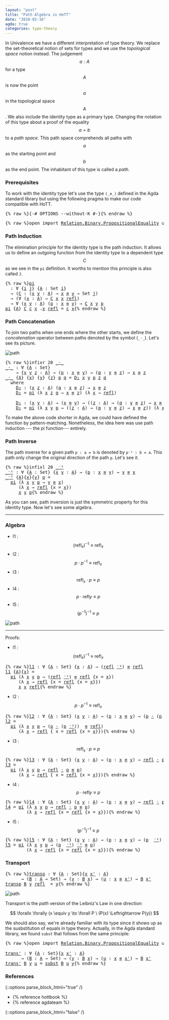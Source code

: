 ```yaml
---
layout: "post"
title: "Path Algebra in HoTT"
date: "2018-02-16"
agda: true
categories: type-theory
---
```


In Univalence we have a different interpretation of type theory. We replace the
set-theoretical notion of sets for types and we use the *topological space*
notion instead. The judgement $$a : A$$ for a type $$A$$ is now the point $$a$$ in the
topological space $$A$$. We also include the identity type as a primary type.
Changing the notation of this type about a proof of the equality $$a = b$$ to a
*path space*. This path space comprehends all paths with $$a$$ as the starting
point and $$b$$ as the end point. The inhabitant of this type is called a *path*.

### Prerequisites

To work with the identity type let's use the type `(_≡_)` defined in
the Agda standard library but using the following pragma to make our code
compatible with HoTT.

<pre class="Agda">{% raw %}<a id="870" class="Symbol">{-#</a> <a id="874" class="Keyword">OPTIONS</a> <a id="882" class="Option">--without-K</a> <a id="894" class="Symbol">#-}</a>{% endraw %}</pre>

<pre class="Agda">{% raw %}<a id="923" class="Keyword">open</a> <a id="928" class="Keyword">import</a> <a id="935" href="https://agda.github.io/agda-stdlib/Relation.Binary.PropositionalEquality.html" class="Module">Relation.Binary.PropositionalEquality</a> <a id="973" class="Keyword">using</a> <a id="979" class="Symbol">(</a><a id="980" href="https://agda.github.io/agda-stdlib/Agda.Builtin.Equality.html#83" class="Datatype Operator">_≡_</a><a id="983" class="Symbol">;</a> <a id="985" href="https://agda.github.io/agda-stdlib/Agda.Builtin.Equality.html#140" class="InductiveConstructor">refl</a><a id="989" class="Symbol">)</a>{% endraw %}</pre>

### Path Induction

The elimination principle for the identity type is the path induction.
It allows us to define an outgoing function from the identity type to
a dependent type $$C$$ as we see in the `pi` definition. It worths to
mention this principle is also called `J`.

<pre class="Agda">{% raw %}<a id="pi"></a><a id="1291" href="{% endraw %}{% link _posts/2018-02-16-path-algebra-in-hott.md %}{% raw %}#1291" class="Function">pi</a>
  <a id="1296" class="Symbol">:</a> <a id="1298" class="Symbol">∀</a> <a id="1300" class="Symbol">{</a><a id="1301" href="{% endraw %}{% link _posts/2018-02-16-path-algebra-in-hott.md %}{% raw %}#1301" class="Bound">i</a> <a id="1303" href="{% endraw %}{% link _posts/2018-02-16-path-algebra-in-hott.md %}{% raw %}#1303" class="Bound">j</a><a id="1304" class="Symbol">}</a> <a id="1306" class="Symbol">{</a><a id="1307" href="{% endraw %}{% link _posts/2018-02-16-path-algebra-in-hott.md %}{% raw %}#1307" class="Bound">A</a> <a id="1309" class="Symbol">:</a> <a id="1311" class="PrimitiveType">Set</a> <a id="1315" href="{% endraw %}{% link _posts/2018-02-16-path-algebra-in-hott.md %}{% raw %}#1301" class="Bound">i</a><a id="1316" class="Symbol">}</a>
  <a id="1320" class="Symbol">→</a> <a id="1322" class="Symbol">(</a><a id="1323" href="{% endraw %}{% link _posts/2018-02-16-path-algebra-in-hott.md %}{% raw %}#1323" class="Bound">C</a> <a id="1325" class="Symbol">:</a> <a id="1327" class="Symbol">(</a><a id="1328" href="{% endraw %}{% link _posts/2018-02-16-path-algebra-in-hott.md %}{% raw %}#1328" class="Bound">x</a> <a id="1330" href="{% endraw %}{% link _posts/2018-02-16-path-algebra-in-hott.md %}{% raw %}#1330" class="Bound">y</a> <a id="1332" class="Symbol">:</a> <a id="1334" href="{% endraw %}{% link _posts/2018-02-16-path-algebra-in-hott.md %}{% raw %}#1307" class="Bound">A</a><a id="1335" class="Symbol">)</a> <a id="1337" class="Symbol">→</a> <a id="1339" href="{% endraw %}{% link _posts/2018-02-16-path-algebra-in-hott.md %}{% raw %}#1328" class="Bound">x</a> <a id="1341" href="https://agda.github.io/agda-stdlib/Agda.Builtin.Equality.html#83" class="Datatype Operator">≡</a> <a id="1343" href="{% endraw %}{% link _posts/2018-02-16-path-algebra-in-hott.md %}{% raw %}#1330" class="Bound">y</a> <a id="1345" class="Symbol">→</a> <a id="1347" class="PrimitiveType">Set</a> <a id="1351" href="{% endraw %}{% link _posts/2018-02-16-path-algebra-in-hott.md %}{% raw %}#1303" class="Bound">j</a><a id="1352" class="Symbol">)</a>
  <a id="1356" class="Symbol">→</a> <a id="1358" class="Symbol">(∀</a> <a id="1361" class="Symbol">(</a><a id="1362" href="{% endraw %}{% link _posts/2018-02-16-path-algebra-in-hott.md %}{% raw %}#1362" class="Bound">x</a> <a id="1364" class="Symbol">:</a> <a id="1366" href="{% endraw %}{% link _posts/2018-02-16-path-algebra-in-hott.md %}{% raw %}#1307" class="Bound">A</a><a id="1367" class="Symbol">)</a> <a id="1369" class="Symbol">→</a> <a id="1371" href="{% endraw %}{% link _posts/2018-02-16-path-algebra-in-hott.md %}{% raw %}#1323" class="Bound">C</a> <a id="1373" href="{% endraw %}{% link _posts/2018-02-16-path-algebra-in-hott.md %}{% raw %}#1362" class="Bound">x</a> <a id="1375" href="{% endraw %}{% link _posts/2018-02-16-path-algebra-in-hott.md %}{% raw %}#1362" class="Bound">x</a> <a id="1377" href="https://agda.github.io/agda-stdlib/Agda.Builtin.Equality.html#140" class="InductiveConstructor">refl</a><a id="1381" class="Symbol">)</a>
  <a id="1385" class="Symbol">→</a> <a id="1387" class="Symbol">∀</a> <a id="1389" class="Symbol">(</a><a id="1390" href="{% endraw %}{% link _posts/2018-02-16-path-algebra-in-hott.md %}{% raw %}#1390" class="Bound">x</a> <a id="1392" href="{% endraw %}{% link _posts/2018-02-16-path-algebra-in-hott.md %}{% raw %}#1392" class="Bound">y</a> <a id="1394" class="Symbol">:</a> <a id="1396" href="{% endraw %}{% link _posts/2018-02-16-path-algebra-in-hott.md %}{% raw %}#1307" class="Bound">A</a><a id="1397" class="Symbol">)</a> <a id="1399" class="Symbol">(</a><a id="1400" href="{% endraw %}{% link _posts/2018-02-16-path-algebra-in-hott.md %}{% raw %}#1400" class="Bound">p</a> <a id="1402" class="Symbol">:</a> <a id="1404" href="{% endraw %}{% link _posts/2018-02-16-path-algebra-in-hott.md %}{% raw %}#1390" class="Bound">x</a> <a id="1406" href="https://agda.github.io/agda-stdlib/Agda.Builtin.Equality.html#83" class="Datatype Operator">≡</a> <a id="1408" href="{% endraw %}{% link _posts/2018-02-16-path-algebra-in-hott.md %}{% raw %}#1392" class="Bound">y</a><a id="1409" class="Symbol">)</a> <a id="1411" class="Symbol">→</a> <a id="1413" href="{% endraw %}{% link _posts/2018-02-16-path-algebra-in-hott.md %}{% raw %}#1323" class="Bound">C</a> <a id="1415" href="{% endraw %}{% link _posts/2018-02-16-path-algebra-in-hott.md %}{% raw %}#1390" class="Bound">x</a> <a id="1417" href="{% endraw %}{% link _posts/2018-02-16-path-algebra-in-hott.md %}{% raw %}#1392" class="Bound">y</a> <a id="1419" href="{% endraw %}{% link _posts/2018-02-16-path-algebra-in-hott.md %}{% raw %}#1400" class="Bound">p</a>
<a id="1421" href="{% endraw %}{% link _posts/2018-02-16-path-algebra-in-hott.md %}{% raw %}#1291" class="Function">pi</a> <a id="1424" class="Symbol">{</a><a id="1425" href="{% endraw %}{% link _posts/2018-02-16-path-algebra-in-hott.md %}{% raw %}#1425" class="Bound">A</a><a id="1426" class="Symbol">}</a> <a id="1428" href="{% endraw %}{% link _posts/2018-02-16-path-algebra-in-hott.md %}{% raw %}#1428" class="Bound">C</a> <a id="1430" href="{% endraw %}{% link _posts/2018-02-16-path-algebra-in-hott.md %}{% raw %}#1430" class="Bound">c</a> <a id="1432" href="{% endraw %}{% link _posts/2018-02-16-path-algebra-in-hott.md %}{% raw %}#1432" class="Bound">x</a> <a id="1434" class="DottedPattern Symbol">.</a><a id="1435" href="{% endraw %}{% link _posts/2018-02-16-path-algebra-in-hott.md %}{% raw %}#1432" class="DottedPattern Bound">x</a> <a id="1437" href="https://agda.github.io/agda-stdlib/Agda.Builtin.Equality.html#140" class="InductiveConstructor">refl</a> <a id="1442" class="Symbol">=</a> <a id="1444" href="{% endraw %}{% link _posts/2018-02-16-path-algebra-in-hott.md %}{% raw %}#1430" class="Bound">c</a> <a id="1446" href="{% endraw %}{% link _posts/2018-02-16-path-algebra-in-hott.md %}{% raw %}#1432" class="Bound">x</a>{% endraw %}</pre>

### Path Concatenation

To join two paths when one ends where the other starts, we
define the _concatenation_ operator between paths denoted by the symbol (`_·_`).
Let's see its picture.

![path](/assets/ipe-images/path-concatenation.png)

<pre class="Agda">{% raw %}<a id="1713" class="Keyword">infixr</a> <a id="1720" class="Number">20</a> <a id="1723" href="{% endraw %}{% link _posts/2018-02-16-path-algebra-in-hott.md %}{% raw %}#1727" class="Function Operator">_·_</a>
<a id="_·_"></a><a id="1727" href="{% endraw %}{% link _posts/2018-02-16-path-algebra-in-hott.md %}{% raw %}#1727" class="Function Operator">_·_</a> <a id="1731" class="Symbol">:</a> <a id="1733" class="Symbol">∀</a> <a id="1735" class="Symbol">{</a><a id="1736" href="{% endraw %}{% link _posts/2018-02-16-path-algebra-in-hott.md %}{% raw %}#1736" class="Bound">A</a> <a id="1738" class="Symbol">:</a> <a id="1740" class="PrimitiveType">Set</a><a id="1743" class="Symbol">}</a>
    <a id="1749" class="Symbol">→</a> <a id="1751" class="Symbol">{</a><a id="1752" href="{% endraw %}{% link _posts/2018-02-16-path-algebra-in-hott.md %}{% raw %}#1752" class="Bound">x</a> <a id="1754" href="{% endraw %}{% link _posts/2018-02-16-path-algebra-in-hott.md %}{% raw %}#1754" class="Bound">y</a> <a id="1756" href="{% endraw %}{% link _posts/2018-02-16-path-algebra-in-hott.md %}{% raw %}#1756" class="Bound">z</a> <a id="1758" class="Symbol">:</a> <a id="1760" href="{% endraw %}{% link _posts/2018-02-16-path-algebra-in-hott.md %}{% raw %}#1736" class="Bound">A</a><a id="1761" class="Symbol">}</a> <a id="1763" class="Symbol">→</a> <a id="1765" class="Symbol">(</a><a id="1766" href="{% endraw %}{% link _posts/2018-02-16-path-algebra-in-hott.md %}{% raw %}#1766" class="Bound">p</a> <a id="1768" class="Symbol">:</a> <a id="1770" href="{% endraw %}{% link _posts/2018-02-16-path-algebra-in-hott.md %}{% raw %}#1752" class="Bound">x</a> <a id="1772" href="https://agda.github.io/agda-stdlib/Agda.Builtin.Equality.html#83" class="Datatype Operator">≡</a> <a id="1774" href="{% endraw %}{% link _posts/2018-02-16-path-algebra-in-hott.md %}{% raw %}#1754" class="Bound">y</a><a id="1775" class="Symbol">)</a> <a id="1777" class="Symbol">→</a> <a id="1779" class="Symbol">(</a><a id="1780" href="{% endraw %}{% link _posts/2018-02-16-path-algebra-in-hott.md %}{% raw %}#1780" class="Bound">q</a> <a id="1782" class="Symbol">:</a> <a id="1784" href="{% endraw %}{% link _posts/2018-02-16-path-algebra-in-hott.md %}{% raw %}#1754" class="Bound">y</a> <a id="1786" href="https://agda.github.io/agda-stdlib/Agda.Builtin.Equality.html#83" class="Datatype Operator">≡</a> <a id="1788" href="{% endraw %}{% link _posts/2018-02-16-path-algebra-in-hott.md %}{% raw %}#1756" class="Bound">z</a><a id="1789" class="Symbol">)</a> <a id="1791" class="Symbol">→</a> <a id="1793" href="{% endraw %}{% link _posts/2018-02-16-path-algebra-in-hott.md %}{% raw %}#1752" class="Bound">x</a> <a id="1795" href="https://agda.github.io/agda-stdlib/Agda.Builtin.Equality.html#83" class="Datatype Operator">≡</a> <a id="1797" href="{% endraw %}{% link _posts/2018-02-16-path-algebra-in-hott.md %}{% raw %}#1756" class="Bound">z</a>
<a id="1799" href="{% endraw %}{% link _posts/2018-02-16-path-algebra-in-hott.md %}{% raw %}#1727" class="Function Operator">_·_</a> <a id="1803" class="Symbol">{</a><a id="1804" href="{% endraw %}{% link _posts/2018-02-16-path-algebra-in-hott.md %}{% raw %}#1804" class="Bound">A</a><a id="1805" class="Symbol">}</a> <a id="1807" class="Symbol">{</a><a id="1808" href="{% endraw %}{% link _posts/2018-02-16-path-algebra-in-hott.md %}{% raw %}#1808" class="Bound">x</a><a id="1809" class="Symbol">}</a> <a id="1811" class="Symbol">{</a><a id="1812" href="{% endraw %}{% link _posts/2018-02-16-path-algebra-in-hott.md %}{% raw %}#1812" class="Bound">y</a><a id="1813" class="Symbol">}</a> <a id="1815" class="Symbol">{</a><a id="1816" href="{% endraw %}{% link _posts/2018-02-16-path-algebra-in-hott.md %}{% raw %}#1816" class="Bound">z</a><a id="1817" class="Symbol">}</a> <a id="1819" href="{% endraw %}{% link _posts/2018-02-16-path-algebra-in-hott.md %}{% raw %}#1819" class="Bound">p</a> <a id="1821" href="{% endraw %}{% link _posts/2018-02-16-path-algebra-in-hott.md %}{% raw %}#1821" class="Bound">q</a> <a id="1823" class="Symbol">=</a> <a id="1825" href="{% endraw %}{% link _posts/2018-02-16-path-algebra-in-hott.md %}{% raw %}#1933" class="Function">D₁</a> <a id="1828" href="{% endraw %}{% link _posts/2018-02-16-path-algebra-in-hott.md %}{% raw %}#1808" class="Bound">x</a> <a id="1830" href="{% endraw %}{% link _posts/2018-02-16-path-algebra-in-hott.md %}{% raw %}#1812" class="Bound">y</a> <a id="1832" href="{% endraw %}{% link _posts/2018-02-16-path-algebra-in-hott.md %}{% raw %}#1819" class="Bound">p</a> <a id="1834" href="{% endraw %}{% link _posts/2018-02-16-path-algebra-in-hott.md %}{% raw %}#1816" class="Bound">z</a> <a id="1836" href="{% endraw %}{% link _posts/2018-02-16-path-algebra-in-hott.md %}{% raw %}#1821" class="Bound">q</a>
  <a id="1840" class="Keyword">where</a>
    <a id="1850" href="{% endraw %}{% link _posts/2018-02-16-path-algebra-in-hott.md %}{% raw %}#1850" class="Function">D₂</a> <a id="1853" class="Symbol">:</a> <a id="1855" class="Symbol">(</a><a id="1856" href="{% endraw %}{% link _posts/2018-02-16-path-algebra-in-hott.md %}{% raw %}#1856" class="Bound">x</a> <a id="1858" href="{% endraw %}{% link _posts/2018-02-16-path-algebra-in-hott.md %}{% raw %}#1858" class="Bound">z</a> <a id="1860" class="Symbol">:</a> <a id="1862" href="{% endraw %}{% link _posts/2018-02-16-path-algebra-in-hott.md %}{% raw %}#1804" class="Bound">A</a><a id="1863" class="Symbol">)</a> <a id="1865" class="Symbol">(</a><a id="1866" href="{% endraw %}{% link _posts/2018-02-16-path-algebra-in-hott.md %}{% raw %}#1866" class="Bound">q</a> <a id="1868" class="Symbol">:</a> <a id="1870" href="{% endraw %}{% link _posts/2018-02-16-path-algebra-in-hott.md %}{% raw %}#1856" class="Bound">x</a> <a id="1872" href="https://agda.github.io/agda-stdlib/Agda.Builtin.Equality.html#83" class="Datatype Operator">≡</a> <a id="1874" href="{% endraw %}{% link _posts/2018-02-16-path-algebra-in-hott.md %}{% raw %}#1858" class="Bound">z</a><a id="1875" class="Symbol">)</a> <a id="1877" class="Symbol">→</a> <a id="1879" href="{% endraw %}{% link _posts/2018-02-16-path-algebra-in-hott.md %}{% raw %}#1856" class="Bound">x</a> <a id="1881" href="https://agda.github.io/agda-stdlib/Agda.Builtin.Equality.html#83" class="Datatype Operator">≡</a> <a id="1883" href="{% endraw %}{% link _posts/2018-02-16-path-algebra-in-hott.md %}{% raw %}#1858" class="Bound">z</a>
    <a id="1889" href="{% endraw %}{% link _posts/2018-02-16-path-algebra-in-hott.md %}{% raw %}#1850" class="Function">D₂</a> <a id="1892" class="Symbol">=</a> <a id="1894" href="{% endraw %}{% link _posts/2018-02-16-path-algebra-in-hott.md %}{% raw %}#1291" class="Function">pi</a> <a id="1897" class="Symbol">(λ</a> <a id="1900" href="{% endraw %}{% link _posts/2018-02-16-path-algebra-in-hott.md %}{% raw %}#1900" class="Bound">x</a> <a id="1902" href="{% endraw %}{% link _posts/2018-02-16-path-algebra-in-hott.md %}{% raw %}#1902" class="Bound">z</a> <a id="1904" href="{% endraw %}{% link _posts/2018-02-16-path-algebra-in-hott.md %}{% raw %}#1904" class="Bound">q</a> <a id="1906" class="Symbol">→</a> <a id="1908" href="{% endraw %}{% link _posts/2018-02-16-path-algebra-in-hott.md %}{% raw %}#1900" class="Bound">x</a> <a id="1910" href="https://agda.github.io/agda-stdlib/Agda.Builtin.Equality.html#83" class="Datatype Operator">≡</a> <a id="1912" href="{% endraw %}{% link _posts/2018-02-16-path-algebra-in-hott.md %}{% raw %}#1902" class="Bound">z</a><a id="1913" class="Symbol">)</a> <a id="1915" class="Symbol">(λ</a> <a id="1918" href="{% endraw %}{% link _posts/2018-02-16-path-algebra-in-hott.md %}{% raw %}#1918" class="Bound">x</a> <a id="1920" class="Symbol">→</a> <a id="1922" href="https://agda.github.io/agda-stdlib/Agda.Builtin.Equality.html#140" class="InductiveConstructor">refl</a><a id="1926" class="Symbol">)</a>

    <a id="1933" href="{% endraw %}{% link _posts/2018-02-16-path-algebra-in-hott.md %}{% raw %}#1933" class="Function">D₁</a> <a id="1936" class="Symbol">:</a> <a id="1938" class="Symbol">(</a><a id="1939" href="{% endraw %}{% link _posts/2018-02-16-path-algebra-in-hott.md %}{% raw %}#1939" class="Bound">x</a> <a id="1941" href="{% endraw %}{% link _posts/2018-02-16-path-algebra-in-hott.md %}{% raw %}#1941" class="Bound">y</a> <a id="1943" class="Symbol">:</a> <a id="1945" href="{% endraw %}{% link _posts/2018-02-16-path-algebra-in-hott.md %}{% raw %}#1804" class="Bound">A</a><a id="1946" class="Symbol">)</a> <a id="1948" class="Symbol">→</a> <a id="1950" class="Symbol">(</a><a id="1951" href="{% endraw %}{% link _posts/2018-02-16-path-algebra-in-hott.md %}{% raw %}#1939" class="Bound">x</a> <a id="1953" href="https://agda.github.io/agda-stdlib/Agda.Builtin.Equality.html#83" class="Datatype Operator">≡</a> <a id="1955" href="{% endraw %}{% link _posts/2018-02-16-path-algebra-in-hott.md %}{% raw %}#1941" class="Bound">y</a><a id="1956" class="Symbol">)</a> <a id="1958" class="Symbol">→</a> <a id="1960" class="Symbol">((</a><a id="1962" href="{% endraw %}{% link _posts/2018-02-16-path-algebra-in-hott.md %}{% raw %}#1962" class="Bound">z</a> <a id="1964" class="Symbol">:</a> <a id="1966" href="{% endraw %}{% link _posts/2018-02-16-path-algebra-in-hott.md %}{% raw %}#1804" class="Bound">A</a><a id="1967" class="Symbol">)</a> <a id="1969" class="Symbol">→</a> <a id="1971" class="Symbol">(</a><a id="1972" href="{% endraw %}{% link _posts/2018-02-16-path-algebra-in-hott.md %}{% raw %}#1972" class="Bound">q</a> <a id="1974" class="Symbol">:</a> <a id="1976" href="{% endraw %}{% link _posts/2018-02-16-path-algebra-in-hott.md %}{% raw %}#1941" class="Bound">y</a> <a id="1978" href="https://agda.github.io/agda-stdlib/Agda.Builtin.Equality.html#83" class="Datatype Operator">≡</a> <a id="1980" href="{% endraw %}{% link _posts/2018-02-16-path-algebra-in-hott.md %}{% raw %}#1962" class="Bound">z</a><a id="1981" class="Symbol">)</a> <a id="1983" class="Symbol">→</a> <a id="1985" href="{% endraw %}{% link _posts/2018-02-16-path-algebra-in-hott.md %}{% raw %}#1939" class="Bound">x</a> <a id="1987" href="https://agda.github.io/agda-stdlib/Agda.Builtin.Equality.html#83" class="Datatype Operator">≡</a> <a id="1989" href="{% endraw %}{% link _posts/2018-02-16-path-algebra-in-hott.md %}{% raw %}#1962" class="Bound">z</a><a id="1990" class="Symbol">)</a>
    <a id="1996" href="{% endraw %}{% link _posts/2018-02-16-path-algebra-in-hott.md %}{% raw %}#1933" class="Function">D₁</a> <a id="1999" class="Symbol">=</a> <a id="2001" href="{% endraw %}{% link _posts/2018-02-16-path-algebra-in-hott.md %}{% raw %}#1291" class="Function">pi</a> <a id="2004" class="Symbol">(λ</a> <a id="2007" href="{% endraw %}{% link _posts/2018-02-16-path-algebra-in-hott.md %}{% raw %}#2007" class="Bound">x</a> <a id="2009" href="{% endraw %}{% link _posts/2018-02-16-path-algebra-in-hott.md %}{% raw %}#2009" class="Bound">y</a> <a id="2011" href="{% endraw %}{% link _posts/2018-02-16-path-algebra-in-hott.md %}{% raw %}#2011" class="Bound">p</a> <a id="2013" class="Symbol">→</a> <a id="2015" class="Symbol">((</a><a id="2017" href="{% endraw %}{% link _posts/2018-02-16-path-algebra-in-hott.md %}{% raw %}#2017" class="Bound">z</a> <a id="2019" class="Symbol">:</a> <a id="2021" href="{% endraw %}{% link _posts/2018-02-16-path-algebra-in-hott.md %}{% raw %}#1804" class="Bound">A</a><a id="2022" class="Symbol">)</a> <a id="2024" class="Symbol">→</a> <a id="2026" class="Symbol">(</a><a id="2027" href="{% endraw %}{% link _posts/2018-02-16-path-algebra-in-hott.md %}{% raw %}#2027" class="Bound">q</a> <a id="2029" class="Symbol">:</a> <a id="2031" href="{% endraw %}{% link _posts/2018-02-16-path-algebra-in-hott.md %}{% raw %}#2009" class="Bound">y</a> <a id="2033" href="https://agda.github.io/agda-stdlib/Agda.Builtin.Equality.html#83" class="Datatype Operator">≡</a> <a id="2035" href="{% endraw %}{% link _posts/2018-02-16-path-algebra-in-hott.md %}{% raw %}#2017" class="Bound">z</a><a id="2036" class="Symbol">)</a> <a id="2038" class="Symbol">→</a> <a id="2040" href="{% endraw %}{% link _posts/2018-02-16-path-algebra-in-hott.md %}{% raw %}#2007" class="Bound">x</a> <a id="2042" href="https://agda.github.io/agda-stdlib/Agda.Builtin.Equality.html#83" class="Datatype Operator">≡</a> <a id="2044" href="{% endraw %}{% link _posts/2018-02-16-path-algebra-in-hott.md %}{% raw %}#2017" class="Bound">z</a><a id="2045" class="Symbol">))</a> <a id="2048" class="Symbol">(λ</a> <a id="2051" href="{% endraw %}{% link _posts/2018-02-16-path-algebra-in-hott.md %}{% raw %}#2051" class="Bound">x</a> <a id="2053" class="Symbol">→</a> <a id="2055" href="{% endraw %}{% link _posts/2018-02-16-path-algebra-in-hott.md %}{% raw %}#1850" class="Function">D₂</a> <a id="2058" href="{% endraw %}{% link _posts/2018-02-16-path-algebra-in-hott.md %}{% raw %}#2051" class="Bound">x</a><a id="2059" class="Symbol">)</a>{% endraw %}</pre>

To make the above code shorter in Agda, we could have defined the function by
pattern-matching. Nonetheless, the idea here was use path induction --- the pi
function--- entirely.

### Path Inverse

The path inverse for a given path `p : a = b` is denoted by `p⁻¹ : b = a`.
This path only change the original direction of the path `p`. Let's see it.

<pre class="Agda">{% raw %}<a id="2436" class="Keyword">infixl</a> <a id="2443" class="Number">20</a> <a id="2446" href="{% endraw %}{% link _posts/2018-02-16-path-algebra-in-hott.md %}{% raw %}#2450" class="Function Operator">_⁻¹</a>
<a id="_⁻¹"></a><a id="2450" href="{% endraw %}{% link _posts/2018-02-16-path-algebra-in-hott.md %}{% raw %}#2450" class="Function Operator">_⁻¹</a> <a id="2454" class="Symbol">:</a> <a id="2456" class="Symbol">∀</a> <a id="2458" class="Symbol">{</a><a id="2459" href="{% endraw %}{% link _posts/2018-02-16-path-algebra-in-hott.md %}{% raw %}#2459" class="Bound">A</a> <a id="2461" class="Symbol">:</a> <a id="2463" class="PrimitiveType">Set</a><a id="2466" class="Symbol">}</a> <a id="2468" class="Symbol">{</a><a id="2469" href="{% endraw %}{% link _posts/2018-02-16-path-algebra-in-hott.md %}{% raw %}#2469" class="Bound">x</a> <a id="2471" href="{% endraw %}{% link _posts/2018-02-16-path-algebra-in-hott.md %}{% raw %}#2471" class="Bound">y</a> <a id="2473" class="Symbol">:</a> <a id="2475" href="{% endraw %}{% link _posts/2018-02-16-path-algebra-in-hott.md %}{% raw %}#2459" class="Bound">A</a><a id="2476" class="Symbol">}</a> <a id="2478" class="Symbol">→</a> <a id="2480" class="Symbol">(</a><a id="2481" href="{% endraw %}{% link _posts/2018-02-16-path-algebra-in-hott.md %}{% raw %}#2481" class="Bound">p</a> <a id="2483" class="Symbol">:</a> <a id="2485" href="{% endraw %}{% link _posts/2018-02-16-path-algebra-in-hott.md %}{% raw %}#2469" class="Bound">x</a> <a id="2487" href="https://agda.github.io/agda-stdlib/Agda.Builtin.Equality.html#83" class="Datatype Operator">≡</a> <a id="2489" href="{% endraw %}{% link _posts/2018-02-16-path-algebra-in-hott.md %}{% raw %}#2471" class="Bound">y</a><a id="2490" class="Symbol">)</a> <a id="2492" class="Symbol">→</a> <a id="2494" href="{% endraw %}{% link _posts/2018-02-16-path-algebra-in-hott.md %}{% raw %}#2471" class="Bound">y</a> <a id="2496" href="https://agda.github.io/agda-stdlib/Agda.Builtin.Equality.html#83" class="Datatype Operator">≡</a> <a id="2498" href="{% endraw %}{% link _posts/2018-02-16-path-algebra-in-hott.md %}{% raw %}#2469" class="Bound">x</a>
<a id="2500" href="{% endraw %}{% link _posts/2018-02-16-path-algebra-in-hott.md %}{% raw %}#2450" class="Function Operator">_⁻¹</a> <a id="2504" class="Symbol">{</a><a id="2505" href="{% endraw %}{% link _posts/2018-02-16-path-algebra-in-hott.md %}{% raw %}#2505" class="Bound">A</a><a id="2506" class="Symbol">}{</a><a id="2508" href="{% endraw %}{% link _posts/2018-02-16-path-algebra-in-hott.md %}{% raw %}#2508" class="Bound">x</a><a id="2509" class="Symbol">}{</a><a id="2511" href="{% endraw %}{% link _posts/2018-02-16-path-algebra-in-hott.md %}{% raw %}#2511" class="Bound">y</a><a id="2512" class="Symbol">}</a> <a id="2514" href="{% endraw %}{% link _posts/2018-02-16-path-algebra-in-hott.md %}{% raw %}#2514" class="Bound">p</a> <a id="2516" class="Symbol">=</a>
  <a id="2520" href="{% endraw %}{% link _posts/2018-02-16-path-algebra-in-hott.md %}{% raw %}#1291" class="Function">pi</a> <a id="2523" class="Symbol">(λ</a> <a id="2526" href="{% endraw %}{% link _posts/2018-02-16-path-algebra-in-hott.md %}{% raw %}#2526" class="Bound">x</a> <a id="2528" href="{% endraw %}{% link _posts/2018-02-16-path-algebra-in-hott.md %}{% raw %}#2528" class="Bound">y</a> <a id="2530" href="{% endraw %}{% link _posts/2018-02-16-path-algebra-in-hott.md %}{% raw %}#2530" class="Bound">p</a> <a id="2532" class="Symbol">→</a> <a id="2534" href="{% endraw %}{% link _posts/2018-02-16-path-algebra-in-hott.md %}{% raw %}#2528" class="Bound">y</a> <a id="2536" href="https://agda.github.io/agda-stdlib/Agda.Builtin.Equality.html#83" class="Datatype Operator">≡</a> <a id="2538" href="{% endraw %}{% link _posts/2018-02-16-path-algebra-in-hott.md %}{% raw %}#2526" class="Bound">x</a><a id="2539" class="Symbol">)</a>
     <a id="2546" class="Symbol">(λ</a> <a id="2549" href="{% endraw %}{% link _posts/2018-02-16-path-algebra-in-hott.md %}{% raw %}#2549" class="Bound">x</a> <a id="2551" class="Symbol">→</a> <a id="2553" href="https://agda.github.io/agda-stdlib/Agda.Builtin.Equality.html#140" class="InductiveConstructor">refl</a> <a id="2558" class="Symbol">{</a><a id="2559" class="Argument">x</a> <a id="2561" class="Symbol">=</a> <a id="2563" href="{% endraw %}{% link _posts/2018-02-16-path-algebra-in-hott.md %}{% raw %}#2549" class="Bound">x</a><a id="2564" class="Symbol">})</a>
     <a id="2572" href="{% endraw %}{% link _posts/2018-02-16-path-algebra-in-hott.md %}{% raw %}#2508" class="Bound">x</a> <a id="2574" href="{% endraw %}{% link _posts/2018-02-16-path-algebra-in-hott.md %}{% raw %}#2511" class="Bound">y</a> <a id="2576" href="{% endraw %}{% link _posts/2018-02-16-path-algebra-in-hott.md %}{% raw %}#2514" class="Bound">p</a>{% endraw %}</pre>

As you can see, path inversion is just the symmetric property for this
identity type. Now let's see some algebra.

-----------------------------------------------------------------------------

### Algebra

+ l1 : $$(\mathsf{refl}_{x})^{-1} \equiv \mathsf{refl}_{x}$$
+ l2 : $$p \cdot p^{-1} \equiv \mathsf{refl}_{x}$$
+ l3 : $$\mathsf{refl}_{x} \cdot p \equiv p$$
+ l4 : $$p \cdot \mathsf{refl} y \equiv p$$
+ l5 : $$ (p ^{-1})^{-1} \equiv p$$

![path](/assets/ipe-images/path-algebra.png)

-----------------------------------------------------------------------------

Proofs:

+ l1 : $$(\mathsf{refl}_{x})^{-1} \equiv \mathsf{refl}_{x}$$
<pre class="Agda">{% raw %}<a id="l1"></a><a id="3244" href="{% endraw %}{% link _posts/2018-02-16-path-algebra-in-hott.md %}{% raw %}#3244" class="Function">l1</a> <a id="3247" class="Symbol">:</a> <a id="3249" class="Symbol">∀</a> <a id="3251" class="Symbol">{</a><a id="3252" href="{% endraw %}{% link _posts/2018-02-16-path-algebra-in-hott.md %}{% raw %}#3252" class="Bound">A</a> <a id="3254" class="Symbol">:</a> <a id="3256" class="PrimitiveType">Set</a><a id="3259" class="Symbol">}</a> <a id="3261" class="Symbol">{</a><a id="3262" href="{% endraw %}{% link _posts/2018-02-16-path-algebra-in-hott.md %}{% raw %}#3262" class="Bound">x</a> <a id="3264" class="Symbol">:</a> <a id="3266" href="{% endraw %}{% link _posts/2018-02-16-path-algebra-in-hott.md %}{% raw %}#3252" class="Bound">A</a><a id="3267" class="Symbol">}</a> <a id="3269" class="Symbol">→</a> <a id="3271" class="Symbol">(</a><a id="3272" href="https://agda.github.io/agda-stdlib/Agda.Builtin.Equality.html#140" class="InductiveConstructor">refl</a> <a id="3277" href="{% endraw %}{% link _posts/2018-02-16-path-algebra-in-hott.md %}{% raw %}#2450" class="Function Operator">⁻¹</a><a id="3279" class="Symbol">)</a> <a id="3281" href="https://agda.github.io/agda-stdlib/Agda.Builtin.Equality.html#83" class="Datatype Operator">≡</a> <a id="3283" href="https://agda.github.io/agda-stdlib/Agda.Builtin.Equality.html#140" class="InductiveConstructor">refl</a>
<a id="3288" href="{% endraw %}{% link _posts/2018-02-16-path-algebra-in-hott.md %}{% raw %}#3244" class="Function">l1</a> <a id="3291" class="Symbol">{</a><a id="3292" href="{% endraw %}{% link _posts/2018-02-16-path-algebra-in-hott.md %}{% raw %}#3292" class="Bound">A</a><a id="3293" class="Symbol">}{</a><a id="3295" href="{% endraw %}{% link _posts/2018-02-16-path-algebra-in-hott.md %}{% raw %}#3295" class="Bound">x</a><a id="3296" class="Symbol">}</a> <a id="3298" class="Symbol">=</a>
  <a id="3302" href="{% endraw %}{% link _posts/2018-02-16-path-algebra-in-hott.md %}{% raw %}#1291" class="Function">pi</a> <a id="3305" class="Symbol">(λ</a> <a id="3308" href="{% endraw %}{% link _posts/2018-02-16-path-algebra-in-hott.md %}{% raw %}#3308" class="Bound">x</a> <a id="3310" href="{% endraw %}{% link _posts/2018-02-16-path-algebra-in-hott.md %}{% raw %}#3310" class="Bound">y</a> <a id="3312" href="{% endraw %}{% link _posts/2018-02-16-path-algebra-in-hott.md %}{% raw %}#3312" class="Bound">p</a> <a id="3314" class="Symbol">→</a> <a id="3316" class="Symbol">(</a><a id="3317" href="https://agda.github.io/agda-stdlib/Agda.Builtin.Equality.html#140" class="InductiveConstructor">refl</a> <a id="3322" href="{% endraw %}{% link _posts/2018-02-16-path-algebra-in-hott.md %}{% raw %}#2450" class="Function Operator">⁻¹</a><a id="3324" class="Symbol">)</a> <a id="3326" href="https://agda.github.io/agda-stdlib/Agda.Builtin.Equality.html#83" class="Datatype Operator">≡</a> <a id="3328" href="https://agda.github.io/agda-stdlib/Agda.Builtin.Equality.html#140" class="InductiveConstructor">refl</a> <a id="3333" class="Symbol">{</a><a id="3334" class="Argument">x</a> <a id="3336" class="Symbol">=</a> <a id="3338" href="{% endraw %}{% link _posts/2018-02-16-path-algebra-in-hott.md %}{% raw %}#3308" class="Bound">x</a><a id="3339" class="Symbol">})</a>
     <a id="3347" class="Symbol">(λ</a> <a id="3350" href="{% endraw %}{% link _posts/2018-02-16-path-algebra-in-hott.md %}{% raw %}#3350" class="Bound">x</a> <a id="3352" class="Symbol">→</a> <a id="3354" href="https://agda.github.io/agda-stdlib/Agda.Builtin.Equality.html#140" class="InductiveConstructor">refl</a> <a id="3359" class="Symbol">{</a><a id="3360" class="Argument">x</a> <a id="3362" class="Symbol">=</a> <a id="3364" href="https://agda.github.io/agda-stdlib/Agda.Builtin.Equality.html#140" class="InductiveConstructor">refl</a> <a id="3369" class="Symbol">{</a><a id="3370" class="Argument">x</a> <a id="3372" class="Symbol">=</a> <a id="3374" href="{% endraw %}{% link _posts/2018-02-16-path-algebra-in-hott.md %}{% raw %}#3350" class="Bound">x</a><a id="3375" class="Symbol">}})</a>
     <a id="3384" href="{% endraw %}{% link _posts/2018-02-16-path-algebra-in-hott.md %}{% raw %}#3295" class="Bound">x</a> <a id="3386" href="{% endraw %}{% link _posts/2018-02-16-path-algebra-in-hott.md %}{% raw %}#3295" class="Bound">x</a> <a id="3388" href="https://agda.github.io/agda-stdlib/Agda.Builtin.Equality.html#140" class="InductiveConstructor">refl</a>{% endraw %}</pre>

+ l2 : $$p \cdot p^{-1} \equiv \mathsf{refl}_{x}$$

<pre class="Agda">{% raw %}<a id="l2"></a><a id="3470" href="{% endraw %}{% link _posts/2018-02-16-path-algebra-in-hott.md %}{% raw %}#3470" class="Function">l2</a> <a id="3473" class="Symbol">:</a> <a id="3475" class="Symbol">∀</a> <a id="3477" class="Symbol">{</a><a id="3478" href="{% endraw %}{% link _posts/2018-02-16-path-algebra-in-hott.md %}{% raw %}#3478" class="Bound">A</a> <a id="3480" class="Symbol">:</a> <a id="3482" class="PrimitiveType">Set</a><a id="3485" class="Symbol">}</a> <a id="3487" class="Symbol">(</a><a id="3488" href="{% endraw %}{% link _posts/2018-02-16-path-algebra-in-hott.md %}{% raw %}#3488" class="Bound">x</a> <a id="3490" href="{% endraw %}{% link _posts/2018-02-16-path-algebra-in-hott.md %}{% raw %}#3490" class="Bound">y</a> <a id="3492" class="Symbol">:</a> <a id="3494" href="{% endraw %}{% link _posts/2018-02-16-path-algebra-in-hott.md %}{% raw %}#3478" class="Bound">A</a><a id="3495" class="Symbol">)</a> <a id="3497" class="Symbol">→</a> <a id="3499" class="Symbol">(</a><a id="3500" href="{% endraw %}{% link _posts/2018-02-16-path-algebra-in-hott.md %}{% raw %}#3500" class="Bound">p</a> <a id="3502" class="Symbol">:</a> <a id="3504" href="{% endraw %}{% link _posts/2018-02-16-path-algebra-in-hott.md %}{% raw %}#3488" class="Bound">x</a> <a id="3506" href="https://agda.github.io/agda-stdlib/Agda.Builtin.Equality.html#83" class="Datatype Operator">≡</a> <a id="3508" href="{% endraw %}{% link _posts/2018-02-16-path-algebra-in-hott.md %}{% raw %}#3490" class="Bound">y</a><a id="3509" class="Symbol">)</a> <a id="3511" class="Symbol">→</a> <a id="3513" class="Symbol">(</a><a id="3514" href="{% endraw %}{% link _posts/2018-02-16-path-algebra-in-hott.md %}{% raw %}#3500" class="Bound">p</a> <a id="3516" href="{% endraw %}{% link _posts/2018-02-16-path-algebra-in-hott.md %}{% raw %}#1727" class="Function Operator">·</a> <a id="3518" class="Symbol">(</a><a id="3519" href="{% endraw %}{% link _posts/2018-02-16-path-algebra-in-hott.md %}{% raw %}#3500" class="Bound">p</a> <a id="3521" href="{% endraw %}{% link _posts/2018-02-16-path-algebra-in-hott.md %}{% raw %}#2450" class="Function Operator">⁻¹</a><a id="3523" class="Symbol">))</a>  <a id="3527" href="https://agda.github.io/agda-stdlib/Agda.Builtin.Equality.html#83" class="Datatype Operator">≡</a> <a id="3529" href="https://agda.github.io/agda-stdlib/Agda.Builtin.Equality.html#140" class="InductiveConstructor">refl</a>
<a id="3534" href="{% endraw %}{% link _posts/2018-02-16-path-algebra-in-hott.md %}{% raw %}#3470" class="Function">l2</a> <a id="3537" class="Symbol">=</a>
  <a id="3541" href="{% endraw %}{% link _posts/2018-02-16-path-algebra-in-hott.md %}{% raw %}#1291" class="Function">pi</a> <a id="3544" class="Symbol">(λ</a> <a id="3547" href="{% endraw %}{% link _posts/2018-02-16-path-algebra-in-hott.md %}{% raw %}#3547" class="Bound">x</a> <a id="3549" href="{% endraw %}{% link _posts/2018-02-16-path-algebra-in-hott.md %}{% raw %}#3549" class="Bound">y</a> <a id="3551" href="{% endraw %}{% link _posts/2018-02-16-path-algebra-in-hott.md %}{% raw %}#3551" class="Bound">p</a> <a id="3553" class="Symbol">→</a> <a id="3555" class="Symbol">(</a><a id="3556" href="{% endraw %}{% link _posts/2018-02-16-path-algebra-in-hott.md %}{% raw %}#3551" class="Bound">p</a> <a id="3558" href="{% endraw %}{% link _posts/2018-02-16-path-algebra-in-hott.md %}{% raw %}#1727" class="Function Operator">·</a> <a id="3560" class="Symbol">(</a><a id="3561" href="{% endraw %}{% link _posts/2018-02-16-path-algebra-in-hott.md %}{% raw %}#3551" class="Bound">p</a> <a id="3563" href="{% endraw %}{% link _posts/2018-02-16-path-algebra-in-hott.md %}{% raw %}#2450" class="Function Operator">⁻¹</a><a id="3565" class="Symbol">))</a>  <a id="3569" href="https://agda.github.io/agda-stdlib/Agda.Builtin.Equality.html#83" class="Datatype Operator">≡</a> <a id="3571" href="https://agda.github.io/agda-stdlib/Agda.Builtin.Equality.html#140" class="InductiveConstructor">refl</a><a id="3575" class="Symbol">)</a>
     <a id="3582" class="Symbol">(λ</a> <a id="3585" href="{% endraw %}{% link _posts/2018-02-16-path-algebra-in-hott.md %}{% raw %}#3585" class="Bound">x</a> <a id="3587" class="Symbol">→</a> <a id="3589" href="https://agda.github.io/agda-stdlib/Agda.Builtin.Equality.html#140" class="InductiveConstructor">refl</a> <a id="3594" class="Symbol">{</a> <a id="3596" class="Argument">x</a> <a id="3598" class="Symbol">=</a> <a id="3600" href="https://agda.github.io/agda-stdlib/Agda.Builtin.Equality.html#140" class="InductiveConstructor">refl</a> <a id="3605" class="Symbol">{</a><a id="3606" class="Argument">x</a> <a id="3608" class="Symbol">=</a> <a id="3610" href="{% endraw %}{% link _posts/2018-02-16-path-algebra-in-hott.md %}{% raw %}#3585" class="Bound">x</a><a id="3611" class="Symbol">}})</a>{% endraw %}</pre>

+ l3 : $$\mathsf{refl}_{x} \cdot p \equiv p$$

<pre class="Agda">{% raw %}<a id="l3"></a><a id="3687" href="{% endraw %}{% link _posts/2018-02-16-path-algebra-in-hott.md %}{% raw %}#3687" class="Function">l3</a> <a id="3690" class="Symbol">:</a> <a id="3692" class="Symbol">∀</a> <a id="3694" class="Symbol">{</a><a id="3695" href="{% endraw %}{% link _posts/2018-02-16-path-algebra-in-hott.md %}{% raw %}#3695" class="Bound">A</a> <a id="3697" class="Symbol">:</a> <a id="3699" class="PrimitiveType">Set</a><a id="3702" class="Symbol">}</a> <a id="3704" class="Symbol">(</a><a id="3705" href="{% endraw %}{% link _posts/2018-02-16-path-algebra-in-hott.md %}{% raw %}#3705" class="Bound">x</a> <a id="3707" href="{% endraw %}{% link _posts/2018-02-16-path-algebra-in-hott.md %}{% raw %}#3707" class="Bound">y</a> <a id="3709" class="Symbol">:</a> <a id="3711" href="{% endraw %}{% link _posts/2018-02-16-path-algebra-in-hott.md %}{% raw %}#3695" class="Bound">A</a><a id="3712" class="Symbol">)</a> <a id="3714" class="Symbol">→</a> <a id="3716" class="Symbol">(</a><a id="3717" href="{% endraw %}{% link _posts/2018-02-16-path-algebra-in-hott.md %}{% raw %}#3717" class="Bound">p</a> <a id="3719" class="Symbol">:</a> <a id="3721" href="{% endraw %}{% link _posts/2018-02-16-path-algebra-in-hott.md %}{% raw %}#3705" class="Bound">x</a> <a id="3723" href="https://agda.github.io/agda-stdlib/Agda.Builtin.Equality.html#83" class="Datatype Operator">≡</a> <a id="3725" href="{% endraw %}{% link _posts/2018-02-16-path-algebra-in-hott.md %}{% raw %}#3707" class="Bound">y</a><a id="3726" class="Symbol">)</a> <a id="3728" class="Symbol">→</a> <a id="3730" href="https://agda.github.io/agda-stdlib/Agda.Builtin.Equality.html#140" class="InductiveConstructor">refl</a> <a id="3735" href="{% endraw %}{% link _posts/2018-02-16-path-algebra-in-hott.md %}{% raw %}#1727" class="Function Operator">·</a> <a id="3737" href="{% endraw %}{% link _posts/2018-02-16-path-algebra-in-hott.md %}{% raw %}#3717" class="Bound">p</a> <a id="3739" href="https://agda.github.io/agda-stdlib/Agda.Builtin.Equality.html#83" class="Datatype Operator">≡</a> <a id="3741" href="{% endraw %}{% link _posts/2018-02-16-path-algebra-in-hott.md %}{% raw %}#3717" class="Bound">p</a>
<a id="3743" href="{% endraw %}{% link _posts/2018-02-16-path-algebra-in-hott.md %}{% raw %}#3687" class="Function">l3</a> <a id="3746" class="Symbol">=</a>
  <a id="3750" href="{% endraw %}{% link _posts/2018-02-16-path-algebra-in-hott.md %}{% raw %}#1291" class="Function">pi</a> <a id="3753" class="Symbol">(λ</a> <a id="3756" href="{% endraw %}{% link _posts/2018-02-16-path-algebra-in-hott.md %}{% raw %}#3756" class="Bound">x</a> <a id="3758" href="{% endraw %}{% link _posts/2018-02-16-path-algebra-in-hott.md %}{% raw %}#3758" class="Bound">y</a> <a id="3760" href="{% endraw %}{% link _posts/2018-02-16-path-algebra-in-hott.md %}{% raw %}#3760" class="Bound">p</a> <a id="3762" class="Symbol">→</a> <a id="3764" href="https://agda.github.io/agda-stdlib/Agda.Builtin.Equality.html#140" class="InductiveConstructor">refl</a> <a id="3769" href="{% endraw %}{% link _posts/2018-02-16-path-algebra-in-hott.md %}{% raw %}#1727" class="Function Operator">·</a> <a id="3771" href="{% endraw %}{% link _posts/2018-02-16-path-algebra-in-hott.md %}{% raw %}#3760" class="Bound">p</a> <a id="3773" href="https://agda.github.io/agda-stdlib/Agda.Builtin.Equality.html#83" class="Datatype Operator">≡</a> <a id="3775" href="{% endraw %}{% link _posts/2018-02-16-path-algebra-in-hott.md %}{% raw %}#3760" class="Bound">p</a><a id="3776" class="Symbol">)</a>
     <a id="3783" class="Symbol">(λ</a> <a id="3786" href="{% endraw %}{% link _posts/2018-02-16-path-algebra-in-hott.md %}{% raw %}#3786" class="Bound">x</a> <a id="3788" class="Symbol">→</a> <a id="3790" href="https://agda.github.io/agda-stdlib/Agda.Builtin.Equality.html#140" class="InductiveConstructor">refl</a> <a id="3795" class="Symbol">{</a> <a id="3797" class="Argument">x</a> <a id="3799" class="Symbol">=</a> <a id="3801" href="https://agda.github.io/agda-stdlib/Agda.Builtin.Equality.html#140" class="InductiveConstructor">refl</a> <a id="3806" class="Symbol">{</a><a id="3807" class="Argument">x</a> <a id="3809" class="Symbol">=</a> <a id="3811" href="{% endraw %}{% link _posts/2018-02-16-path-algebra-in-hott.md %}{% raw %}#3786" class="Bound">x</a><a id="3812" class="Symbol">}})</a>{% endraw %}</pre>

+ l4 : $$p \cdot \mathsf{refl} y \equiv p$$

<pre class="Agda">{% raw %}<a id="l4"></a><a id="3886" href="{% endraw %}{% link _posts/2018-02-16-path-algebra-in-hott.md %}{% raw %}#3886" class="Function">l4</a> <a id="3889" class="Symbol">:</a> <a id="3891" class="Symbol">∀</a> <a id="3893" class="Symbol">{</a><a id="3894" href="{% endraw %}{% link _posts/2018-02-16-path-algebra-in-hott.md %}{% raw %}#3894" class="Bound">A</a> <a id="3896" class="Symbol">:</a> <a id="3898" class="PrimitiveType">Set</a><a id="3901" class="Symbol">}</a> <a id="3903" class="Symbol">(</a><a id="3904" href="{% endraw %}{% link _posts/2018-02-16-path-algebra-in-hott.md %}{% raw %}#3904" class="Bound">x</a> <a id="3906" href="{% endraw %}{% link _posts/2018-02-16-path-algebra-in-hott.md %}{% raw %}#3906" class="Bound">y</a> <a id="3908" class="Symbol">:</a> <a id="3910" href="{% endraw %}{% link _posts/2018-02-16-path-algebra-in-hott.md %}{% raw %}#3894" class="Bound">A</a><a id="3911" class="Symbol">)</a> <a id="3913" class="Symbol">→</a> <a id="3915" class="Symbol">(</a><a id="3916" href="{% endraw %}{% link _posts/2018-02-16-path-algebra-in-hott.md %}{% raw %}#3916" class="Bound">p</a> <a id="3918" class="Symbol">:</a> <a id="3920" href="{% endraw %}{% link _posts/2018-02-16-path-algebra-in-hott.md %}{% raw %}#3904" class="Bound">x</a> <a id="3922" href="https://agda.github.io/agda-stdlib/Agda.Builtin.Equality.html#83" class="Datatype Operator">≡</a> <a id="3924" href="{% endraw %}{% link _posts/2018-02-16-path-algebra-in-hott.md %}{% raw %}#3906" class="Bound">y</a><a id="3925" class="Symbol">)</a> <a id="3927" class="Symbol">→</a> <a id="3929" href="https://agda.github.io/agda-stdlib/Agda.Builtin.Equality.html#140" class="InductiveConstructor">refl</a> <a id="3934" href="{% endraw %}{% link _posts/2018-02-16-path-algebra-in-hott.md %}{% raw %}#1727" class="Function Operator">·</a> <a id="3936" href="{% endraw %}{% link _posts/2018-02-16-path-algebra-in-hott.md %}{% raw %}#3916" class="Bound">p</a> <a id="3938" href="https://agda.github.io/agda-stdlib/Agda.Builtin.Equality.html#83" class="Datatype Operator">≡</a> <a id="3940" href="{% endraw %}{% link _posts/2018-02-16-path-algebra-in-hott.md %}{% raw %}#3916" class="Bound">p</a>
<a id="3942" href="{% endraw %}{% link _posts/2018-02-16-path-algebra-in-hott.md %}{% raw %}#3886" class="Function">l4</a> <a id="3945" class="Symbol">=</a> <a id="3947" href="{% endraw %}{% link _posts/2018-02-16-path-algebra-in-hott.md %}{% raw %}#1291" class="Function">pi</a> <a id="3950" class="Symbol">(λ</a> <a id="3953" href="{% endraw %}{% link _posts/2018-02-16-path-algebra-in-hott.md %}{% raw %}#3953" class="Bound">x</a> <a id="3955" href="{% endraw %}{% link _posts/2018-02-16-path-algebra-in-hott.md %}{% raw %}#3955" class="Bound">y</a> <a id="3957" href="{% endraw %}{% link _posts/2018-02-16-path-algebra-in-hott.md %}{% raw %}#3957" class="Bound">p</a> <a id="3959" class="Symbol">→</a> <a id="3961" href="https://agda.github.io/agda-stdlib/Agda.Builtin.Equality.html#140" class="InductiveConstructor">refl</a> <a id="3966" href="{% endraw %}{% link _posts/2018-02-16-path-algebra-in-hott.md %}{% raw %}#1727" class="Function Operator">·</a> <a id="3968" href="{% endraw %}{% link _posts/2018-02-16-path-algebra-in-hott.md %}{% raw %}#3957" class="Bound">p</a> <a id="3970" href="https://agda.github.io/agda-stdlib/Agda.Builtin.Equality.html#83" class="Datatype Operator">≡</a> <a id="3972" href="{% endraw %}{% link _posts/2018-02-16-path-algebra-in-hott.md %}{% raw %}#3957" class="Bound">p</a><a id="3973" class="Symbol">)</a>
        <a id="3983" class="Symbol">(λ</a> <a id="3986" href="{% endraw %}{% link _posts/2018-02-16-path-algebra-in-hott.md %}{% raw %}#3986" class="Bound">x</a> <a id="3988" class="Symbol">→</a> <a id="3990" href="https://agda.github.io/agda-stdlib/Agda.Builtin.Equality.html#140" class="InductiveConstructor">refl</a> <a id="3995" class="Symbol">{</a><a id="3996" class="Argument">x</a> <a id="3998" class="Symbol">=</a> <a id="4000" href="https://agda.github.io/agda-stdlib/Agda.Builtin.Equality.html#140" class="InductiveConstructor">refl</a> <a id="4005" class="Symbol">{</a><a id="4006" class="Argument">x</a> <a id="4008" class="Symbol">=</a> <a id="4010" href="{% endraw %}{% link _posts/2018-02-16-path-algebra-in-hott.md %}{% raw %}#3986" class="Bound">x</a><a id="4011" class="Symbol">}})</a>{% endraw %}</pre>

+ l5 : $$ (p ^{-1})^{-1} \equiv p$$

<pre class="Agda">{% raw %}<a id="l5"></a><a id="4077" href="{% endraw %}{% link _posts/2018-02-16-path-algebra-in-hott.md %}{% raw %}#4077" class="Function">l5</a> <a id="4080" class="Symbol">:</a> <a id="4082" class="Symbol">∀</a> <a id="4084" class="Symbol">{</a><a id="4085" href="{% endraw %}{% link _posts/2018-02-16-path-algebra-in-hott.md %}{% raw %}#4085" class="Bound">A</a> <a id="4087" class="Symbol">:</a> <a id="4089" class="PrimitiveType">Set</a><a id="4092" class="Symbol">}</a> <a id="4094" class="Symbol">(</a><a id="4095" href="{% endraw %}{% link _posts/2018-02-16-path-algebra-in-hott.md %}{% raw %}#4095" class="Bound">x</a> <a id="4097" href="{% endraw %}{% link _posts/2018-02-16-path-algebra-in-hott.md %}{% raw %}#4097" class="Bound">y</a> <a id="4099" class="Symbol">:</a> <a id="4101" href="{% endraw %}{% link _posts/2018-02-16-path-algebra-in-hott.md %}{% raw %}#4085" class="Bound">A</a><a id="4102" class="Symbol">)</a> <a id="4104" class="Symbol">→</a> <a id="4106" class="Symbol">(</a><a id="4107" href="{% endraw %}{% link _posts/2018-02-16-path-algebra-in-hott.md %}{% raw %}#4107" class="Bound">p</a> <a id="4109" class="Symbol">:</a> <a id="4111" href="{% endraw %}{% link _posts/2018-02-16-path-algebra-in-hott.md %}{% raw %}#4095" class="Bound">x</a> <a id="4113" href="https://agda.github.io/agda-stdlib/Agda.Builtin.Equality.html#83" class="Datatype Operator">≡</a> <a id="4115" href="{% endraw %}{% link _posts/2018-02-16-path-algebra-in-hott.md %}{% raw %}#4097" class="Bound">y</a><a id="4116" class="Symbol">)</a> <a id="4118" class="Symbol">→</a> <a id="4120" class="Symbol">(</a><a id="4121" href="{% endraw %}{% link _posts/2018-02-16-path-algebra-in-hott.md %}{% raw %}#4107" class="Bound">p</a>  <a id="4124" href="{% endraw %}{% link _posts/2018-02-16-path-algebra-in-hott.md %}{% raw %}#2450" class="Function Operator">⁻¹</a><a id="4126" class="Symbol">)</a> <a id="4128" href="{% endraw %}{% link _posts/2018-02-16-path-algebra-in-hott.md %}{% raw %}#2450" class="Function Operator">⁻¹</a> <a id="4131" href="https://agda.github.io/agda-stdlib/Agda.Builtin.Equality.html#83" class="Datatype Operator">≡</a> <a id="4133" href="{% endraw %}{% link _posts/2018-02-16-path-algebra-in-hott.md %}{% raw %}#4107" class="Bound">p</a>
<a id="4135" href="{% endraw %}{% link _posts/2018-02-16-path-algebra-in-hott.md %}{% raw %}#4077" class="Function">l5</a> <a id="4138" class="Symbol">=</a> <a id="4140" href="{% endraw %}{% link _posts/2018-02-16-path-algebra-in-hott.md %}{% raw %}#1291" class="Function">pi</a> <a id="4143" class="Symbol">(λ</a> <a id="4146" href="{% endraw %}{% link _posts/2018-02-16-path-algebra-in-hott.md %}{% raw %}#4146" class="Bound">x</a> <a id="4148" href="{% endraw %}{% link _posts/2018-02-16-path-algebra-in-hott.md %}{% raw %}#4148" class="Bound">y</a> <a id="4150" href="{% endraw %}{% link _posts/2018-02-16-path-algebra-in-hott.md %}{% raw %}#4150" class="Bound">p</a> <a id="4152" class="Symbol">→</a> <a id="4154" class="Symbol">(</a><a id="4155" href="{% endraw %}{% link _posts/2018-02-16-path-algebra-in-hott.md %}{% raw %}#4150" class="Bound">p</a>  <a id="4158" href="{% endraw %}{% link _posts/2018-02-16-path-algebra-in-hott.md %}{% raw %}#2450" class="Function Operator">⁻¹</a><a id="4160" class="Symbol">)</a> <a id="4162" href="{% endraw %}{% link _posts/2018-02-16-path-algebra-in-hott.md %}{% raw %}#2450" class="Function Operator">⁻¹</a> <a id="4165" href="https://agda.github.io/agda-stdlib/Agda.Builtin.Equality.html#83" class="Datatype Operator">≡</a> <a id="4167" href="{% endraw %}{% link _posts/2018-02-16-path-algebra-in-hott.md %}{% raw %}#4150" class="Bound">p</a><a id="4168" class="Symbol">)</a>
        <a id="4178" class="Symbol">(λ</a> <a id="4181" href="{% endraw %}{% link _posts/2018-02-16-path-algebra-in-hott.md %}{% raw %}#4181" class="Bound">x</a> <a id="4183" class="Symbol">→</a> <a id="4185" href="https://agda.github.io/agda-stdlib/Agda.Builtin.Equality.html#140" class="InductiveConstructor">refl</a> <a id="4190" class="Symbol">{</a><a id="4191" class="Argument">x</a> <a id="4193" class="Symbol">=</a> <a id="4195" href="https://agda.github.io/agda-stdlib/Agda.Builtin.Equality.html#140" class="InductiveConstructor">refl</a> <a id="4200" class="Symbol">{</a><a id="4201" class="Argument">x</a> <a id="4203" class="Symbol">=</a> <a id="4205" href="{% endraw %}{% link _posts/2018-02-16-path-algebra-in-hott.md %}{% raw %}#4181" class="Bound">x</a><a id="4206" class="Symbol">}})</a>{% endraw %}</pre>

### Transport

<pre class="Agda">{% raw %}<a id="transp"></a><a id="4250" href="{% endraw %}{% link _posts/2018-02-16-path-algebra-in-hott.md %}{% raw %}#4250" class="Function">transp</a> <a id="4257" class="Symbol">:</a> <a id="4259" class="Symbol">∀</a> <a id="4261" class="Symbol">{</a><a id="4262" href="{% endraw %}{% link _posts/2018-02-16-path-algebra-in-hott.md %}{% raw %}#4262" class="Bound">A</a> <a id="4264" class="Symbol">:</a> <a id="4266" class="PrimitiveType">Set</a><a id="4269" class="Symbol">}{</a><a id="4271" href="{% endraw %}{% link _posts/2018-02-16-path-algebra-in-hott.md %}{% raw %}#4271" class="Bound">x</a> <a id="4273" href="{% endraw %}{% link _posts/2018-02-16-path-algebra-in-hott.md %}{% raw %}#4273" class="Bound">x&#39;</a> <a id="4276" class="Symbol">:</a> <a id="4278" href="{% endraw %}{% link _posts/2018-02-16-path-algebra-in-hott.md %}{% raw %}#4262" class="Bound">A</a><a id="4279" class="Symbol">}</a>
      <a id="4287" class="Symbol">→</a> <a id="4289" class="Symbol">(</a><a id="4290" href="{% endraw %}{% link _posts/2018-02-16-path-algebra-in-hott.md %}{% raw %}#4290" class="Bound">B</a> <a id="4292" class="Symbol">:</a> <a id="4294" href="{% endraw %}{% link _posts/2018-02-16-path-algebra-in-hott.md %}{% raw %}#4262" class="Bound">A</a> <a id="4296" class="Symbol">→</a> <a id="4298" class="PrimitiveType">Set</a><a id="4301" class="Symbol">)</a> <a id="4303" class="Symbol">→</a> <a id="4305" class="Symbol">(</a><a id="4306" href="{% endraw %}{% link _posts/2018-02-16-path-algebra-in-hott.md %}{% raw %}#4306" class="Bound">y</a> <a id="4308" class="Symbol">:</a> <a id="4310" href="{% endraw %}{% link _posts/2018-02-16-path-algebra-in-hott.md %}{% raw %}#4290" class="Bound">B</a> <a id="4312" href="{% endraw %}{% link _posts/2018-02-16-path-algebra-in-hott.md %}{% raw %}#4271" class="Bound">x</a><a id="4313" class="Symbol">)</a> <a id="4315" class="Symbol">→</a> <a id="4317" class="Symbol">(</a><a id="4318" href="{% endraw %}{% link _posts/2018-02-16-path-algebra-in-hott.md %}{% raw %}#4318" class="Bound">u</a> <a id="4320" class="Symbol">:</a> <a id="4322" href="{% endraw %}{% link _posts/2018-02-16-path-algebra-in-hott.md %}{% raw %}#4271" class="Bound">x</a> <a id="4324" href="https://agda.github.io/agda-stdlib/Agda.Builtin.Equality.html#83" class="Datatype Operator">≡</a> <a id="4326" href="{% endraw %}{% link _posts/2018-02-16-path-algebra-in-hott.md %}{% raw %}#4273" class="Bound">x&#39;</a><a id="4328" class="Symbol">)</a> <a id="4330" class="Symbol">→</a> <a id="4332" href="{% endraw %}{% link _posts/2018-02-16-path-algebra-in-hott.md %}{% raw %}#4290" class="Bound">B</a> <a id="4334" href="{% endraw %}{% link _posts/2018-02-16-path-algebra-in-hott.md %}{% raw %}#4273" class="Bound">x&#39;</a>
<a id="4337" href="{% endraw %}{% link _posts/2018-02-16-path-algebra-in-hott.md %}{% raw %}#4250" class="Function">transp</a> <a id="4344" href="{% endraw %}{% link _posts/2018-02-16-path-algebra-in-hott.md %}{% raw %}#4344" class="Bound">B</a> <a id="4346" href="{% endraw %}{% link _posts/2018-02-16-path-algebra-in-hott.md %}{% raw %}#4346" class="Bound">y</a> <a id="4348" href="https://agda.github.io/agda-stdlib/Agda.Builtin.Equality.html#140" class="InductiveConstructor">refl</a>  <a id="4354" class="Symbol">=</a> <a id="4356" href="{% endraw %}{% link _posts/2018-02-16-path-algebra-in-hott.md %}{% raw %}#4346" class="Bound">y</a>{% endraw %}</pre>

![path](/assets/ipe-images/transport-fiber.png)

Transport is the *path* version of the Leibniz's Law in one direction:

$$
  \forallx \forally (x \equiv y \to \forall P \ (P(x) \Leftrightarrow P(y))
$$

We should also say, we're already familiar with its type since it
shows up as the susbstitution of equals in type theory. Actually,
in the Agda standard library, we found `subst` that follows from the same principle:

<pre class="Agda">{% raw %}<a id="4805" class="Keyword">open</a> <a id="4810" class="Keyword">import</a> <a id="4817" href="https://agda.github.io/agda-stdlib/Relation.Binary.PropositionalEquality.html" class="Module">Relation.Binary.PropositionalEquality</a> <a id="4855" class="Keyword">using</a> <a id="4861" class="Symbol">(</a><a id="4862" href="https://agda.github.io/agda-stdlib/Relation.Binary.PropositionalEquality.Core.html#700" class="Function">subst</a><a id="4867" class="Symbol">)</a>

<a id="trans&#39;"></a><a id="4870" href="{% endraw %}{% link _posts/2018-02-16-path-algebra-in-hott.md %}{% raw %}#4870" class="Function">trans&#39;</a> <a id="4877" class="Symbol">:</a> <a id="4879" class="Symbol">∀</a> <a id="4881" class="Symbol">{</a><a id="4882" href="{% endraw %}{% link _posts/2018-02-16-path-algebra-in-hott.md %}{% raw %}#4882" class="Bound">A</a> <a id="4884" class="Symbol">:</a> <a id="4886" class="PrimitiveType">Set</a><a id="4889" class="Symbol">}{</a><a id="4891" href="{% endraw %}{% link _posts/2018-02-16-path-algebra-in-hott.md %}{% raw %}#4891" class="Bound">x</a> <a id="4893" href="{% endraw %}{% link _posts/2018-02-16-path-algebra-in-hott.md %}{% raw %}#4893" class="Bound">x&#39;</a> <a id="4896" class="Symbol">:</a> <a id="4898" href="{% endraw %}{% link _posts/2018-02-16-path-algebra-in-hott.md %}{% raw %}#4882" class="Bound">A</a><a id="4899" class="Symbol">}</a>
      <a id="4907" class="Symbol">→</a> <a id="4909" class="Symbol">(</a><a id="4910" href="{% endraw %}{% link _posts/2018-02-16-path-algebra-in-hott.md %}{% raw %}#4910" class="Bound">B</a> <a id="4912" class="Symbol">:</a> <a id="4914" href="{% endraw %}{% link _posts/2018-02-16-path-algebra-in-hott.md %}{% raw %}#4882" class="Bound">A</a> <a id="4916" class="Symbol">→</a> <a id="4918" class="PrimitiveType">Set</a><a id="4921" class="Symbol">)</a> <a id="4923" class="Symbol">→</a> <a id="4925" class="Symbol">(</a><a id="4926" href="{% endraw %}{% link _posts/2018-02-16-path-algebra-in-hott.md %}{% raw %}#4926" class="Bound">y</a> <a id="4928" class="Symbol">:</a> <a id="4930" href="{% endraw %}{% link _posts/2018-02-16-path-algebra-in-hott.md %}{% raw %}#4910" class="Bound">B</a> <a id="4932" href="{% endraw %}{% link _posts/2018-02-16-path-algebra-in-hott.md %}{% raw %}#4891" class="Bound">x</a><a id="4933" class="Symbol">)</a> <a id="4935" class="Symbol">→</a> <a id="4937" class="Symbol">(</a><a id="4938" href="{% endraw %}{% link _posts/2018-02-16-path-algebra-in-hott.md %}{% raw %}#4938" class="Bound">u</a> <a id="4940" class="Symbol">:</a> <a id="4942" href="{% endraw %}{% link _posts/2018-02-16-path-algebra-in-hott.md %}{% raw %}#4891" class="Bound">x</a> <a id="4944" href="https://agda.github.io/agda-stdlib/Agda.Builtin.Equality.html#83" class="Datatype Operator">≡</a> <a id="4946" href="{% endraw %}{% link _posts/2018-02-16-path-algebra-in-hott.md %}{% raw %}#4893" class="Bound">x&#39;</a><a id="4948" class="Symbol">)</a> <a id="4950" class="Symbol">→</a> <a id="4952" href="{% endraw %}{% link _posts/2018-02-16-path-algebra-in-hott.md %}{% raw %}#4910" class="Bound">B</a> <a id="4954" href="{% endraw %}{% link _posts/2018-02-16-path-algebra-in-hott.md %}{% raw %}#4893" class="Bound">x&#39;</a>
<a id="4957" href="{% endraw %}{% link _posts/2018-02-16-path-algebra-in-hott.md %}{% raw %}#4870" class="Function">trans&#39;</a> <a id="4964" href="{% endraw %}{% link _posts/2018-02-16-path-algebra-in-hott.md %}{% raw %}#4964" class="Bound">B</a> <a id="4966" href="{% endraw %}{% link _posts/2018-02-16-path-algebra-in-hott.md %}{% raw %}#4966" class="Bound">y</a> <a id="4968" href="{% endraw %}{% link _posts/2018-02-16-path-algebra-in-hott.md %}{% raw %}#4968" class="Bound">u</a> <a id="4970" class="Symbol">=</a> <a id="4972" href="https://agda.github.io/agda-stdlib/Relation.Binary.PropositionalEquality.Core.html#700" class="Function">subst</a> <a id="4978" href="{% endraw %}{% link _posts/2018-02-16-path-algebra-in-hott.md %}{% raw %}#4964" class="Bound">B</a> <a id="4980" href="{% endraw %}{% link _posts/2018-02-16-path-algebra-in-hott.md %}{% raw %}#4968" class="Bound">u</a> <a id="4982" href="{% endraw %}{% link _posts/2018-02-16-path-algebra-in-hott.md %}{% raw %}#4966" class="Bound">y</a>{% endraw %}</pre>

### References

{::options parse_block_html="true" /}
<div class="references">

  - {% reference hottbook %}
  - {% reference agdateam %}

</div>
{::options parse_block_html="false" /}
